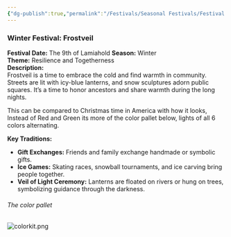 ```yaml
---
{"dg-publish":true,"permalink":"/Festivals/Seasonal Festivals/Festival of Winter- Frostveil/","tags":["Festivals","Seasons","Calander","Winter"]}
---
```


### **Winter Festival:** Frostveil
**Festival Date:** The 9th of Lamiahold
**Season:** Winter  
**Theme:** Resilience and Togetherness  
**Description:**  
Frostveil is a time to embrace the cold and find warmth in community. Streets are lit with icy-blue lanterns, and snow sculptures adorn public squares. It’s a time to honor ancestors and share warmth during the long nights.  

This can be compared to Christmas time in America with how it looks, Instead of Red and Green its more of the color pallet below, lights of all 6 colors  alternating. 


**Key Traditions:**

- **Gift Exchanges:** Friends and family exchange handmade or symbolic gifts.
- **Ice Games:** Skating races, snowball tournaments, and ice carving bring people together.
- **Veil of Light Ceremony:** Lanterns are floated on rivers or hung on trees, symbolizing guidance through the darkness.

###### The color pallet
![colorkit.png](/img/user/z%20Images/colorkit.png)